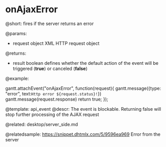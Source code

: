 onAjaxError
=============

@short:
	fires if the server returns an error

@params:

- request		object 			XML HTTP request object

@returns:  
- result     boolean       defines whether the default action of the event will be triggered (<b>true</b>) or canceled (<b>false</b>) 

@example:

gantt.attachEvent("onAjaxError", function(request){
    gantt.message({type: "error", text:`Http error ${request.status}!`})
    gantt.message(request.response)
    return true;
});

@template:	api_event
@descr:
The event is blockable. Returning false will stop further processing of the AJAX request

@related:
desktop/server_side.md


@relatedsample: https://snippet.dhtmlx.com/5/9596ea969	Error from the server